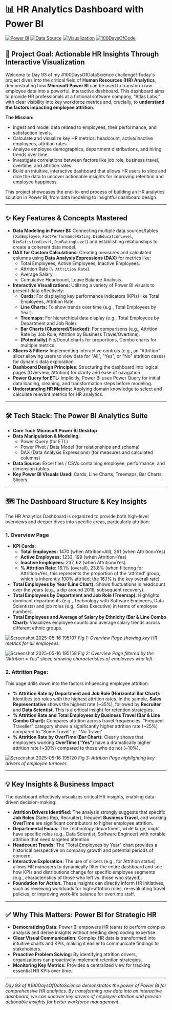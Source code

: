 # 📊 HR Analytics Dashboard with Power BI

[![Power BI](https://img.shields.io/badge/Tool-Power_BI-yellow?logo=powerbi&style=flat-square)](https://powerbi.microsoft.com/)
[![Data Source](https://img.shields.io/badge/Data-Fictional_HR_Data-orange?style=flat-square)](./) <!-- Assuming data is local or link to source -->
[![Visualization](https://img.shields.io/badge/Focus-HR_Analytics_&_Attrition-blueviolet?style=flat-square)](https://en.wikipedia.org/wiki/People_analytics)
[![100DaysOfCode](https://img.shields.io/badge/100DaysOfDataScience-Day_93-brightgreen?style=flat-square)](https://www.100daysofcode.com/)

## 🎯 Project Goal: Actionable HR Insights Through Interactive Visualization

Welcome to Day 93 of my #100DaysOfDataScience challenge! Today's project dives into the critical field of **Human Resources (HR) Analytics**, demonstrating how **Microsoft Power BI** can be used to transform raw employee data into a powerful, interactive dashboard. This dashboard aims to provide HR professionals at a fictional software company, "Atlas Labs," with clear visibility into key workforce metrics and, crucially, to **understand the factors impacting employee attrition**.

**The Mission:**
*   Ingest and model data related to employees, their performance, and satisfaction levels.
*   Calculate and visualize key HR metrics: headcount, active/inactive employees, attrition rates.
*   Analyze employee demographics, department distributions, and hiring trends over time.
*   Investigate correlations between factors like job role, business travel, overtime, and attrition rates.
*   Build an intuitive, interactive dashboard that allows HR users to slice and dice the data to uncover actionable insights for improving retention and employee happiness.

This project showcases the end-to-end process of building an HR analytics solution in Power BI, from data modeling to insightful dashboard design.

---

## ✨ Key Features & Concepts Mastered

*   **Data Modeling in Power BI:** Connecting multiple data sources/tables (`DimEmployee`, `FactPerformanceRating`, `DimEducationLevel`, `DimSatisfiedLevel`, `DimRatingLevel`) and establishing relationships to create a coherent data model.
*   **DAX for Custom Calculations:** Creating measures and calculated columns using **Data Analysis Expressions (DAX)** for metrics like:
    *   Total Employees, Active Employees, Inactive Employees.
    *   Attrition Rate (`% Attrition Rate`).
    *   Average Salary.
    *   Cumulative Headcount, Leave Balance Analysis.
*   **Interactive Visualizations:** Utilizing a variety of Power BI visuals to present data effectively:
    *   **Cards:** For displaying key performance indicators (KPIs) like Total Employees, Attrition Rate.
    *   **Line Charts:** To show trends over time (e.g., Total Employees by Year).
    *   **Treemaps:** For hierarchical data display (e.g., Total Employees by Department and Job Role).
    *   **Bar Charts (Clustered/Stacked):** For comparisons (e.g., Attrition Rate by Job Role, Attrition by Business Travel/Overtime).
    *   **(Potentially)** Pie/Donut charts for proportions, Combo charts for multiple metrics.
*   **Slicers & Filters:** Implementing interactive controls (e.g., an "Attrition" slicer allowing users to view data for "All", "Yes", or "No" attrition cases) for dynamic data exploration.
*   **Dashboard Design Principles:** Structuring the dashboard into logical pages (Overview, Attrition) for clarity and ease of navigation.
*   **Power Query for ETL:** Implicitly, Power BI uses Power Query for initial data loading, cleaning, and transformation steps before modeling.
*   **Understanding HR Metrics:** Applying domain knowledge to select and calculate relevant metrics for HR analytics.

---

## 🛠️ Tech Stack: The Power BI Analytics Suite

*   **Core Tool:** **Microsoft Power BI Desktop**
*   **Data Manipulation & Modeling:**
    *   Power Query (for ETL)
    *   Power Pivot / Data Model (for relationships and schema)
    *   DAX (Data Analysis Expressions) (for measures and calculated columns)
*   **Data Source:** Excel files / CSVs containing employee, performance, and dimension tables.
*   **Key Power BI Visuals Used:** Cards, Line Charts, Treemaps, Bar Charts, Slicers.

---

## 🗺️ The Dashboard Structure & Key Insights

The HR Analytics Dashboard is organized to provide both high-level overviews and deeper dives into specific areas, particularly attrition:

### 1. Overview Page

*   **KPI Cards:**
    *   **Total Employees:** 1470 (when Attrition=All), 261 (when Attrition=Yes)
    *   **Active Employees:** 1233, 199 (when Attrition=Yes)
    *   **Inactive Employees:** 237, 62 (when Attrition=Yes)
    *   **% Attrition Rate:** 16.1% (overall), 23.8% (when filtering for Attrition=Yes, this represents the proportion of the 'attrited' group, which is inherently 100% attrited; the 16.1% is the key overall rate).
*   **Total Employees by Year (Line Chart):** Shows fluctuations in headcount over the years (e.g., a dip around 2016, subsequent recovery).
*   **Total Employees by Department and Job Role (Treemap):** Highlights dominant departments (e.g., Technology with Software Engineers, Data Scientists) and job roles (e.g., Sales Executive) in terms of employee numbers.
*   **Total Employees and Average of Salary by Ethnicity (Bar & Line Combo Chart):** Visualizes employee counts and average salary trends across different ethnic groups.

![Screenshot 2025-05-16 195107](https://github.com/user-attachments/assets/0db56e70-f21f-48bf-b8f1-8b97b5c21420)
*Fig 1: Overview Page showing key HR metrics for all employees.*

![Screenshot 2025-05-16 195158](https://github.com/user-attachments/assets/f7b70103-95c1-4c7d-a4c7-cbaa0bf725b1)
*Fig 2: Overview Page filtered by the "Attrition = Yes" slicer, showing characteristics of employees who left.*

### 2. Attrition Page:

This page drills down into the factors influencing employee attrition:

*   **% Attrition Rate by Department and Job Role (Horizontal Bar Chart):** Identifies job roles with the highest attrition rates. In the sample, **Sales Representative** shows the highest rate (~35%), followed by **Recruiter** and **Data Scientist**. This is a critical insight for retention strategies.
*   **% Attrition Rate and Total Employees by Business Travel (Bar & Line Combo Chart):** Compares attrition across travel frequencies. "Frequent Traveller" category shows a significantly higher attrition rate (~25%) compared to "Some Travel" or "No Travel".
*   **% Attrition Rate by OverTime (Bar Chart):** Clearly shows that employees working **OverTime ("Yes")** have a dramatically higher attrition rate (~30%) compared to those who do not (~10%).

![Screenshot 2025-05-16 195120](https://github.com/user-attachments/assets/da68cbba-3deb-4af3-b9fc-9f76caa118cd)
*Fig 3: Attrition Page highlighting key drivers of employee turnover.*

---

## 💡 Key Insights & Business Impact

The dashboard effectively visualizes critical HR insights, enabling data-driven decision-making:

*   **Attrition Drivers Identified:** The analysis strongly suggests that specific **Job Roles** (Sales Rep, Recruiter), frequent **Business Travel**, and working **OverTime** are significant contributors to higher employee attrition.
*   **Departmental Focus:** The Technology department, while large, might have specific roles (e.g., Data Scientist, Software Engineer) with notable attrition that need targeted attention.
*   **Headcount Trends:** The "Total Employees by Year" chart provides a historical perspective on company growth and potential periods of concern.
*   **Interactive Exploration:** The use of slicers (e.g., for Attrition status) allows HR managers to dynamically filter the entire dashboard and see how KPIs and distributions change for specific employee segments (e.g., characteristics of those who left vs. those who stayed).
*   **Foundation for Action:** These insights can directly inform HR initiatives, such as reviewing workloads for high-attrition roles, re-evaluating travel policies, or improving work-life balance for overtime staff.

---

## ✅ Why This Matters: Power BI for Strategic HR

*   **Democratizing Data:** Power BI empowers HR teams to perform complex analysis and derive insights without needing deep coding expertise.
*   **Clear Visual Communication:** Complex HR data is transformed into intuitive charts and KPIs, making it easier to communicate findings to stakeholders.
*   **Proactive Problem Solving:** By identifying attrition drivers, organizations can proactively implement retention strategies.
*   **Monitoring Key Metrics:** Provides a centralized view for tracking essential HR KPIs over time.

---

*Day 93 of #100DaysOfDataScience demonstrates the power of Power BI for comprehensive HR analytics. By transforming raw data into an interactive dashboard, we can uncover key drivers of employee attrition and provide actionable insights for better workforce management.*
